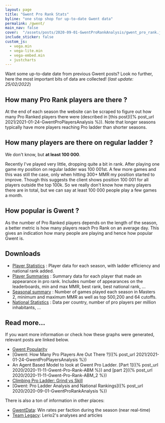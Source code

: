 ```yaml
---
layout: page
title: "Gwent Pro Rank Stats"
byline: "one stop shop for up-to-date Gwent data"
permalink: /gwent/
main_nav: false
cover:  "/assets/posts/2020-09-01-GwentProRankAnalysis/gwent_pro_rank.jpg"
include_sticker: false
custom_js:
  - vega.min
  - vega-lite.min
  - vega-embed.min
  - justcharts
---
```


Want some up-to-date date from previous Gwent posts? Look no further, here the most important bits of data are
collected! (*last update: 25/02/2022*)

## How many Pro Rank players are there ?

<vegachart schema-url="{{ site.baseurl }}/assets/pages/gwent/pro_player_chart.json" style="width: 100%"></vegachart>

At the end of each season the website can be scraped to figure out how many Pro Ranked players there were (described in
[this post]({% post_url 2021/2021-01-24-GwentProPlayersAnalysis %}). Note that longer seasons typically have more
players reaching Pro ladder than shorter seasons.

## How many players are there on regular ladder ?

We don't know, but **at least 100 000**.

Recently I've played very little, dropping quite a bit in rank. After playing one game my position on regular ladder
was 100 001st. A few more games and this was still the case, only when hitting 300+ MMR my position started to improve.
Though this suggests the client shows position 100 001 for all players outside the top 100k. So we really don't know 
how many players there are in total, but we can say at least 100 000 people play a few games a month.

## How popular is Gwent ?

<vegachart schema-url="{{ site.baseurl }}/assets/pages/gwent/popularity_chart.json" style="width: 100%"></vegachart>

As the number of Pro Ranked players depends on the length of the season, a better metric is how many players reach 
Pro Rank on an average day. This gives an indication how many people are playing and hence how popular Gwent is.

## Downloads

  * [Player Statistics](/assets/pages/gwent/player_stats.xlsx) : Player data for each season, with ladder efficiency and national rank added.
  * [Player Summaries](/assets/pages/gwent/player_summaries.xlsx) : Summary data for each player that made an appearance in pro rank. Includes number of appearances on
  the leaderboards, min and max MMR, best rank, best national rank, ...
  * [Seasonal summary](/assets/pages/gwent/seasonal_stats.xlsx) : Number of games played each season in Masters 2, minimum and maximum MMR as well as top 500,200 and 64 cutoffs.
  * [National Statistics](/assets/pages/gwent/national_stats.xlsx) : Data per country, number of pro players per million inhabitants, ...

## Read more...

If you want more information or check how these graphs were generated, relevant posts are linked below.

  * [Gwent Popularity](https://teambanditgang.com/gwent-popularity/)
  * [Gwent: How Many Pro Players Are Out There ?]({% post_url 2021/2021-01-24-GwentProPlayersAnalysis %})
  * An Agent Based Model to look at Gwent Pro Ladder. [Part 1]({% post_url 2020/2020-11-11-Gwent-Pro-Rank-ABM %}) and [part 2]({% post_url 2020/2020-11-11-Gwent-Pro-Rank-ABM_2 %})
  * [Climbing Pro Ladder: Grind vs Skill](https://teambanditgang.com/climbing-pro-ladder-grind-vs-skill/)
  * [Gwent: Pro Ladder Analysis and National Rankings]({% post_url 2020/2020-09-01-GwentProRankAnalysis %})

There is also a ton of information in other places:

  * [GwentData](https://www.gwentdata.com/): Win rates per faction during the season (near real-time)
  * [Team Legacy](https://teamlegacy.org/tag/gwent/): Lerio2's analyses and articles
